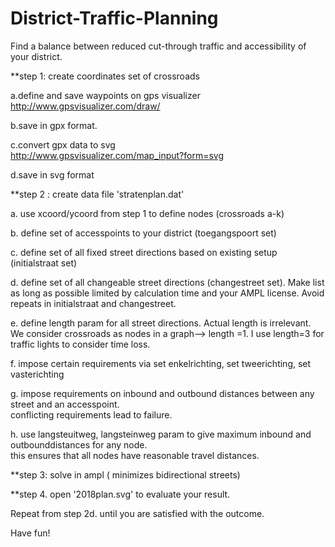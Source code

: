 # District-Traffic-Planning
Find a balance between reduced cut-through traffic and accessibility of your district.  

**step 1: create coordinates set of crossroads     

a.define and save waypoints on gps visualizer   
http://www.gpsvisualizer.com/draw/ 

b.save in gpx format.

c.convert gpx data to svg  
http://www.gpsvisualizer.com/map_input?form=svg  

d.save in svg format  

**step 2 : create data file 'stratenplan.dat'  

a. use xcoord/ycoord from step 1 to define nodes (crossroads a-k)  

b. define set of accesspoints to your district (toegangspoort set)   

c. define set of all fixed street directions based on existing setup (initialstraat set)  

d. define set of all changeable street directions (changestreet set). Make list as long as possible limited by calculation time and your AMPL license. Avoid repeats in initialstraat and changestreet.      

e. define length param for all street directions. Actual length is irrelevant. We consider crossroads as nodes in a graph--> length =1. I use length=3 for traffic lights to consider time loss.       

f. impose certain requirements via set enkelrichting, set tweerichting, set vasterichting   

g. impose requirements on inbound and outbound distances between any street and an accesspoint.   
   conflicting requirements lead to failure.  
   
h. use langsteuitweg, langsteinweg param to give maximum inbound and outbounddistances for any node.  
	this ensures that all nodes have reasonable travel distances.  

**step 3: solve in ampl ( minimizes bidirectional streets) 

**step 4. open '2018plan.svg' to evaluate your result.   

Repeat from step 2d. until you are satisfied with the outcome. 

Have fun!
